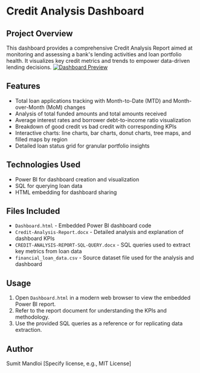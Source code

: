 # Credit Analysis Dashboard

## Project Overview
This dashboard provides a comprehensive Credit Analysis Report aimed at monitoring and assessing a bank's lending activities and loan portfolio health. It visualizes key credit metrics and trends to empower data-driven lending decisions.
[![Dashboard Preview](images/summary.jpg)]([https://link-to-live-dashboard](https://app.powerbi.com/view?r=eyJrIjoiNzJkNGVhMmItZDRjNy00ZGQwLWFiYzItMDc0YWJjODVkZDQ0IiwidCI6IjM2ZTgzYTQzLTJkOTktNGI2Yi04MWMxLTUzNjhhYmIzZGFmNCJ9&disablecdnExpiration=1759522749))


## Features
- Total loan applications tracking with Month-to-Date (MTD) and Month-over-Month (MoM) changes
- Analysis of total funded amounts and total amounts received
- Average interest rates and borrower debt-to-income ratio visualization
- Breakdown of good credit vs bad credit with corresponding KPIs
- Interactive charts: line charts, bar charts, donut charts, tree maps, and filled maps by region
- Detailed loan status grid for granular portfolio insights

## Technologies Used
- Power BI for dashboard creation and visualization
- SQL for querying loan data
- HTML embedding for dashboard sharing

## Files Included
- `Dashboard.html` - Embedded Power BI dashboard code
- `Credit-Analysis-Report.docx` - Detailed analysis and explanation of dashboard KPIs
- `CREDIT-ANALYSIS-REPORT-SQL-QUERY.docx` - SQL queries used to extract key metrics from loan data
- `financial_loan_data.csv` - Source dataset file used for the analysis and dashboard

## Usage
1. Open `Dashboard.html` in a modern web browser to view the embedded Power BI report.
2. Refer to the report document for understanding the KPIs and methodology.
3. Use the provided SQL queries as a reference or for replicating data extraction.

## Author
Sumit Mandloi
[Specify license, e.g., MIT License]

